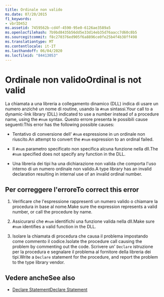 ```yaml
---
title: Ordinale non valido
ms.date: 07/20/2015
f1_keywords:
- vbrID452
ms.assetid: 7459562b-cd4f-4590-95e0-6126ae3589a5
ms.openlocfilehash: 7b9bd8435b56dd5e33d14eb35d76aacc7d60c8b5
ms.sourcegitcommit: f8c270376ed905f6a8896ce0fe25b4f4b38ff498
ms.translationtype: MT
ms.contentlocale: it-IT
ms.lasthandoff: 06/04/2020
ms.locfileid: "84413053"
---
```

# <a name="ordinal-is-not-valid"></a><span data-ttu-id="4c4b8-102">Ordinale non valido</span><span class="sxs-lookup"><span data-stu-id="4c4b8-102">Ordinal is not valid</span></span>
<span data-ttu-id="4c4b8-103">La chiamata a una libreria a collegamento dinamico (DLL) indica di usare un numero anziché un nome di routine, usando la `#num` sintassi.</span><span class="sxs-lookup"><span data-stu-id="4c4b8-103">Your call to a dynamic-link library (DLL) indicated to use a number instead of a procedure name, using the `#num` syntax.</span></span> <span data-ttu-id="4c4b8-104">Questo errore presenta le possibili cause seguenti:</span><span class="sxs-lookup"><span data-stu-id="4c4b8-104">This error has the following possible causes:</span></span>  
  
- <span data-ttu-id="4c4b8-105">Tentativo di conversione dell' `#num` espressione in un ordinale non riuscito.</span><span class="sxs-lookup"><span data-stu-id="4c4b8-105">An attempt to convert the `#num` expression to an ordinal failed.</span></span>  
  
- <span data-ttu-id="4c4b8-106">Il `#num` parametro specificato non specifica alcuna funzione nella dll.</span><span class="sxs-lookup"><span data-stu-id="4c4b8-106">The `#num` specified does not specify any function in the DLL.</span></span>  
  
- <span data-ttu-id="4c4b8-107">Una libreria dei tipi ha una dichiarazione non valida che comporta l'uso interno di un numero ordinale non valido.</span><span class="sxs-lookup"><span data-stu-id="4c4b8-107">A type library has an invalid declaration resulting in internal use of an invalid ordinal number.</span></span>  
  
## <a name="to-correct-this-error"></a><span data-ttu-id="4c4b8-108">Per correggere l'errore</span><span class="sxs-lookup"><span data-stu-id="4c4b8-108">To correct this error</span></span>  
  
1. <span data-ttu-id="4c4b8-109">Verificare che l'espressione rappresenti un numero valido o chiamare la procedura in base al nome.</span><span class="sxs-lookup"><span data-stu-id="4c4b8-109">Make sure the expression represents a valid number, or call the procedure by name.</span></span>  
  
2. <span data-ttu-id="4c4b8-110">Assicurarsi che `#num` identifichi una funzione valida nella dll.</span><span class="sxs-lookup"><span data-stu-id="4c4b8-110">Make sure `#num` identifies a valid function in the DLL.</span></span>  
  
3. <span data-ttu-id="4c4b8-111">Isolare la chiamata di procedura che causa il problema impostando come commento il codice.</span><span class="sxs-lookup"><span data-stu-id="4c4b8-111">Isolate the procedure call causing the problem by commenting out the code.</span></span> <span data-ttu-id="4c4b8-112">Scrivere un' `Declare` istruzione per la procedura e segnalare il problema al fornitore della libreria dei tipi.</span><span class="sxs-lookup"><span data-stu-id="4c4b8-112">Write a `Declare` statement for the procedure, and report the problem to the type library vendor.</span></span>  
  
## <a name="see-also"></a><span data-ttu-id="4c4b8-113">Vedere anche</span><span class="sxs-lookup"><span data-stu-id="4c4b8-113">See also</span></span>

- [<span data-ttu-id="4c4b8-114">Declare Statement</span><span class="sxs-lookup"><span data-stu-id="4c4b8-114">Declare Statement</span></span>](../statements/declare-statement.md)
